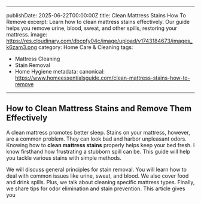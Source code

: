 
---
publishDate: 2025-06-22T00:00:00Z
title: Clean Mattress Stains How To Remove
excerpt: Learn how to clean mattress stains effectively. Our guide helps you remove urine, blood, sweat, and other spills, restoring your mattress.
image: https://res.cloudinary.com/dbcpfy04c/image/upload/v1743184673/images_k6zam3.png
category: Home Care & Cleaning
tags:
  - Mattress Cleaning
  - Stain Removal
  - Home Hygiene
metadata:
  canonical: https://www.homeessentialsguide.com/clean-mattress-stains-how-to-remove
---

## How to Clean Mattress Stains and Remove Them Effectively

A clean mattress promotes better sleep. Stains on your mattress, however, are a common problem. They can look bad and harbor unpleasant odors. Knowing how to **clean mattress stains** properly helps keep your bed fresh. I know firsthand how frustrating a stubborn spill can be. This guide will help you tackle various stains with simple methods.

We will discuss general principles for stain removal. You will learn how to deal with common issues like urine, sweat, and blood. We also cover food and drink spills. Plus, we talk about cleaning specific mattress types. Finally, we share tips for odor elimination and stain prevention. This article gives you